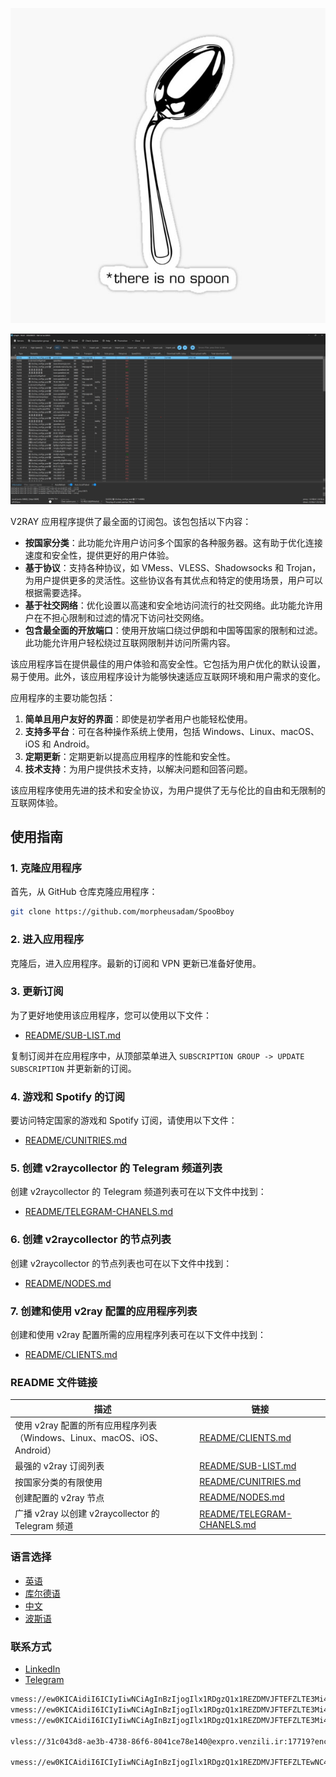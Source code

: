 <p align="center">
  <img src="./Images/nospoon.jpg" alt="nospoon">
</p>

<p align="center">
  <img src="./Images/Screenshot%202024-08-25%20204304.png" alt="Screenshot">
</p>

V2RAY 应用程序提供了最全面的订阅包。该包包括以下内容：

- **按国家分类**：此功能允许用户访问多个国家的各种服务器。这有助于优化连接速度和安全性，提供更好的用户体验。
- **基于协议**：支持各种协议，如 VMess、VLESS、Shadowsocks 和 Trojan，为用户提供更多的灵活性。这些协议各有其优点和特定的使用场景，用户可以根据需要选择。
- **基于社交网络**：优化设置以高速和安全地访问流行的社交网络。此功能允许用户在不担心限制和过滤的情况下访问社交网络。
- **包含最全面的开放端口**：使用开放端口绕过伊朗和中国等国家的限制和过滤。此功能允许用户轻松绕过互联网限制并访问所需内容。

该应用程序旨在提供最佳的用户体验和高安全性。它包括为用户优化的默认设置，易于使用。此外，该应用程序设计为能够快速适应互联网环境和用户需求的变化。

应用程序的主要功能包括：

1. **简单且用户友好的界面**：即使是初学者用户也能轻松使用。
2. **支持多平台**：可在各种操作系统上使用，包括 Windows、Linux、macOS、iOS 和 Android。
3. **定期更新**：定期更新以提高应用程序的性能和安全性。
4. **技术支持**：为用户提供技术支持，以解决问题和回答问题。

该应用程序使用先进的技术和安全协议，为用户提供了无与伦比的自由和无限制的互联网体验。

## 使用指南

### 1. 克隆应用程序
首先，从 GitHub 仓库克隆应用程序：
```bash
git clone https://github.com/morpheusadam/SpooBboy
```

### 2. 进入应用程序
克隆后，进入应用程序。最新的订阅和 VPN 更新已准备好使用。

### 3. 更新订阅
为了更好地使用该应用程序，您可以使用以下文件：
- [README/SUB-LIST.md](README/SUB-LIST.md)

复制订阅并在应用程序中，从顶部菜单进入 `SUBSCRIPTION GROUP -> UPDATE SUBSCRIPTION` 并更新新的订阅。

### 4. 游戏和 Spotify 的订阅
要访问特定国家的游戏和 Spotify 订阅，请使用以下文件：
- [README/CUNITRIES.md](README/CUNITRIES.md)

### 5. 创建 v2raycollector 的 Telegram 频道列表
创建 v2raycollector 的 Telegram 频道列表可在以下文件中找到：
- [README/TELEGRAM-CHANELS.md](README/TELEGRAM-CHANELS.md)

### 6. 创建 v2raycollector 的节点列表
创建 v2raycollector 的节点列表也可在以下文件中找到：
- [README/NODES.md](README/NODES.md)

### 7. 创建和使用 v2ray 配置的应用程序列表
创建和使用 v2ray 配置所需的应用程序列表可在以下文件中找到：
- [README/CLIENTS.md](README/CLIENTS.md)

### README 文件链接

| 描述 | 链接 |
|------|------|
| 使用 v2ray 配置的所有应用程序列表（Windows、Linux、macOS、iOS、Android） | [README/CLIENTS.md](README/CLIENTS.md) |
| 最强的 v2ray 订阅列表 | [README/SUB-LIST.md](README/SUB-LIST.md) |
| 按国家分类的有限使用 | [README/CUNITRIES.md](README/CUNITRIES.md) |
| 创建配置的 v2ray 节点 | [README/NODES.md](README/NODES.md) |
| 广播 v2ray 以创建 v2raycollector 的 Telegram 频道 | [README/TELEGRAM-CHANELS.md](README/TELEGRAM-CHANELS.md) |

### 语言选择
- [英语](README/README_EN.md)
- [库尔德语](README/README_KUR.md)
- [中文](README/README_ZH.md)
- [波斯语](README/README_FA.md)

### 联系方式
- [LinkedIn](https://www.linkedin.com/in/hesam-ahmadpour)
- [Telegram](https://t.me/morpheusadam)

```bash
vmess://ew0KICAidiI6ICIyIiwNCiAgInBzIjogIlx1RDgzQ1x1REZDMVJFTEFZLTE3Mi42Ny4xODEuMjQxLTQ5MjUiLA0KICAiYWRkIjogIjE3Mi42Ny4xODEuMjQxIiwNCiAgInBvcnQiOiAiNDQzIiwNCiAgImlkIjogImY1ODRkZTE1LTIwMzQtNDE3MC1hNzIzLWY0OGMyYmFlNWUwZiIsDQogICJhaWQiOiAiMCIsDQogICJzY3kiOiAiYXV0byIsDQogICJuZXQiOiAid3MiLA0KICAidHlwZSI6ICJhdXRvIiwNCiAgImhvc3QiOiAiYWZyaG1zMTZ2LmJlc3R4cmF5LmJ1enoiLA0KICAicGF0aCI6ICIvbGlua3dzIiwNCiAgInRscyI6ICJ0bHMiLA0KICAic25pIjogImFmcmhtczE2di5iZXN0eHJheS5idXp6IiwNCiAgImFscG4iOiAiIiwNCiAgImZwIjogIiINCn0=
vmess://ew0KICAidiI6ICIyIiwNCiAgInBzIjogIlx1RDgzQ1x1REZDMVJFTEFZLTE3Mi42Ny4yMjAuODMtMjc0MSIsDQogICJhZGQiOiAiMTcyLjY3LjIyMC44MyIsDQogICJwb3J0IjogIjQ0MyIsDQogICJpZCI6ICIzOWNlYzE4Zi1hNDM5LTQyN2MtOWE0ZS1hZWI2ZmNkZjZmNTMiLA0KICAiYWlkIjogIjAiLA0KICAic2N5IjogImF1dG8iLA0KICAibmV0IjogIndzIiwNCiAgInR5cGUiOiAiYXV0byIsDQogICJob3N0IjogImxpbmphMDUuaHdjYXIuc2JzIiwNCiAgInBhdGgiOiAiL2xpbmt3cyIsDQogICJ0bHMiOiAidGxzIiwNCiAgInNuaSI6ICJsaW5qYTA1Lmh3Y2FyLnNicyIsDQogICJhbHBuIjogIiIsDQogICJmcCI6ICIiDQp9
vmess://ew0KICAidiI6ICIyIiwNCiAgInBzIjogIlx1RDgzQ1x1REZDMVJFTEFZLTE3Mi42Ny4yMDQuODQtMjc1MCIsDQogICJhZGQiOiAiMTcyLjY3LjIwNC44NCIsDQogICJwb3J0IjogIjQ0MyIsDQogICJpZCI6ICI5NTBkYjZhYS00OTI2LTQ2MTYtODE2ZS1lYzAzMTJkY2I4N2IiLA0KICAiYWlkIjogIjAiLA0KICAic2N5IjogImF1dG8iLA0KICAibmV0IjogIndzIiwNCiAgInR5cGUiOiAiYXV0byIsDQogICJob3N0IjogImphaGZramhhLmNmZCIsDQogICJwYXRoIjogIi9saW5rd3MiLA0KICAidGxzIjogInRscyIsDQogICJzbmkiOiAiamFoZmtqaGEuY2ZkIiwNCiAgImFscG4iOiAiIiwNCiAgImZwIjogIiINCn0=

vless://31c043d8-ae3b-4738-86f6-8041ce78e140@expro.venzili.ir:17719?encryption=none&security=none&type=tcp&headerType=http#TooshVPN%E2%9B%93%EF%B8%8F%E2%80%8D%F0%9F%92%A5~Server1

vmess://ew0KICAidiI6ICIyIiwNCiAgInBzIjogIlx1RDgzQ1x1REZDMVJFTEFZLTEwNC4yMS44My4yMDgtNDg3MyIsDQogICJhZGQiOiAiMTA0LjIxLjgzLjIwOCIsDQogICJwb3J0IjogIjQ0MyIsDQogICJpZCI6ICJmNTg0ZGUxNS0yMDM0LTQxNzAtYTcyMy1mNDhjMmJhZTVlMGYiLA0KICAiYWlkIjogIjAiLA0KICAic2N5IjogImF1dG8iLA0KICAibmV0IjogIndzIiwNCiAgInR5cGUiOiAiYXV0byIsDQogICJob3N0IjogImFmcmhtczE2di5iZXN0eHJheS5idXp6IiwNCiAgInBhdGgiOiAiL2xpbmt3cyIsDQogICJ0bHMiOiAidGxzIiwNCiAgInNuaSI6ICJhZnJobXMxNnYuYmVzdHhyYXkuYnV6eiIsDQogICJhbHBuIjogIiIsDQogICJmcCI6ICIiDQp9

```
